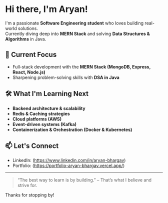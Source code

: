 # Hi there, I'm Aryan!

I'm a passionate **Software Engineering student** who loves building real-world solutions.  
Currently diving deep into **MERN Stack** and solving **Data Structures & Algorithms** in Java.

## 🚀 Current Focus
- Full-stack development with the **MERN Stack (MongoDB, Express, React, Node.js)**
- Sharpening problem-solving skills with **DSA in Java**

## 🛠️ What I'm Learning Next
- **Backend architecture & scalability**
- **Redis & Caching strategies**
- **Cloud platforms (AWS)**
- **Event-driven systems (Kafka)**
- **Containerization & Orchestration (Docker & Kubernetes)**

## 📫 Let's Connect
- LinkedIn: (https://www.linkedin.com/in/aryan-bhargav)
- Portfolio: (https://portfolio-aryan-bhargav.vercel.app/)

---

> “The best way to learn is by building.” – That’s what I believe and strive for.

Thanks for stopping by!

<!---
aryan-bhargav/aryan-bhargav is a ✨ special ✨ repository because its `README.md` (this file) appears on your GitHub profile.
You can click the Preview link to take a look at your changes.
--->
